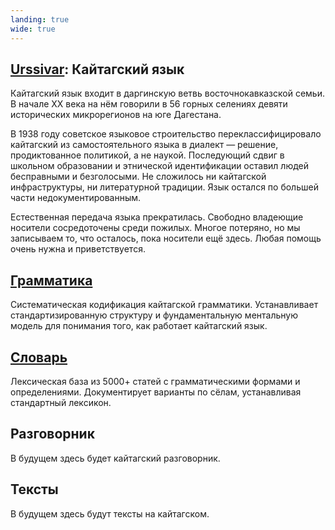 ```yaml
---
landing: true
wide: true
---
```


<script setup lang="ts">
import QuotesTypewriter from "@/components/QuotesTypewriter.vue";
</script>

<article>

# [Urssivar](../index#кайтагский-язык): Кайтагский язык

Кайтагский язык входит в даргинскую ветвь восточнокавказской семьи. В начале XX века на нём говорили в 56 горных селениях девяти исторических микрорегионов на юге Дагестана.

В 1938 году советское языковое строительство переклассифицировало кайтагский из самостоятельного языка в диалект — решение, продиктованное политикой, а не наукой. Последующий сдвиг в школьном образовании и этнической идентификации оставил людей бесправными и безголосыми. Не сложилось ни кайтагской инфраструктуры, ни литературной традиции. Язык остался по большей части недокументированным.

Естественная передача языка прекратилась. Свободно владеющие носители сосредоточены среди пожилых. Многое потеряно, но мы записываем то, что осталось, пока носители ещё здесь. Любая помощь очень нужна и приветствуется.

</article>

<QuotesTypewriter />

<article>

## [Грамматика](./grammar/intro.md)

Систематическая кодификация кайтагской грамматики. Устанавливает стандартизированную структуру и фундаментальную ментальную модель для понимания того, как работает кайтагский язык.

## [Словарь](./dictionary/intro.md)

Лексическая база из 5000+ статей с грамматическими формами и определениями. Документирует варианты по сёлам, устанавливая стандартный лексикон.

## Разговорник

В будущем здесь будет кайтагский разговорник.

## Тексты

В будущем здесь будут тексты на кайтагском.

</article>

